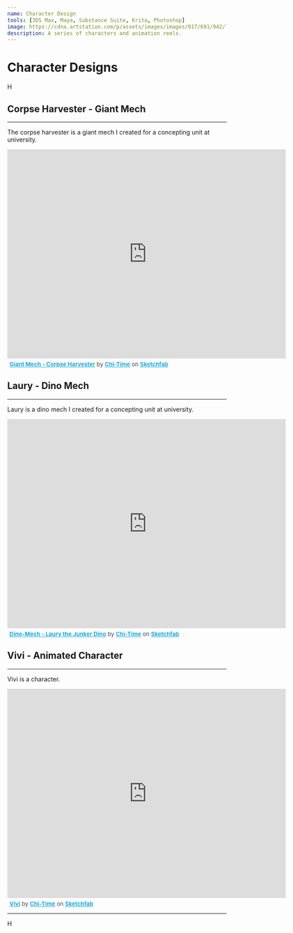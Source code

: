 ```yaml
---
name: Character Design
tools: [3DS Max, Maya, Substance Suite, Krita, Photoshop]
image: https://cdna.artstation.com/p/assets/images/images/017/691/942/large/james-johnson-3-closefront-b.jpg?1556982835
description: A series of characters and animation reels.
---
```


Character Designs
===========================
H

## Corpse Harvester - Giant Mech
---
The corpse harvester is a giant mech I created for a concepting unit at university.
<div class="sketchfab-embed-wrapper">
    <iframe title="A 3D model" width="640" height="480" src="https://sketchfab.com/models/50f15a3645af4dde9d05d967564caea3/embed" frameborder="0" allow="autoplay; fullscreen; vr" mozallowfullscreen="true" webkitallowfullscreen="true"></iframe>

<p style="font-size: 13px; font-weight: normal; margin: 5px; color: #4A4A4A;">
    <a href="https://sketchfab.com/3d-models/giant-mech-corpse-harvester-50f15a3645af4dde9d05d967564caea3?utm_medium=embed&utm_source=website&utm_campaign=share-popup" target="_blank" style="font-weight: bold; color: #1CAAD9;">Giant Mech - Corpse Harvester</a>
    by <a href="https://sketchfab.com/Haunted-Dreamer?utm_medium=embed&utm_source=website&utm_campaign=share-popup" target="_blank" style="font-weight: bold; color: #1CAAD9;">Chi-Time</a>
    on <a href="https://sketchfab.com?utm_medium=embed&utm_source=website&utm_campaign=share-popup" target="_blank" style="font-weight: bold; color: #1CAAD9;">Sketchfab</a>
</p>
</div>

## Laury - Dino Mech
---
Laury is a dino mech I created for a concepting unit at university.
<div class="sketchfab-embed-wrapper">
    <iframe title="A 3D model" width="640" height="480" src="https://sketchfab.com/models/ee68924b903945d6bde4d0e85794e24a/embed" frameborder="0" allow="autoplay; fullscreen; vr" mozallowfullscreen="true" webkitallowfullscreen="true"></iframe>

<p style="font-size: 13px; font-weight: normal; margin: 5px; color: #4A4A4A;">
    <a href="https://sketchfab.com/3d-models/dino-mech-laury-the-junker-dino-ee68924b903945d6bde4d0e85794e24a?utm_medium=embed&utm_source=website&utm_campaign=share-popup" target="_blank" style="font-weight: bold; color: #1CAAD9;">Dino-Mech - Laury the Junker Dino</a>
    by <a href="https://sketchfab.com/Haunted-Dreamer?utm_medium=embed&utm_source=website&utm_campaign=share-popup" target="_blank" style="font-weight: bold; color: #1CAAD9;">Chi-Time</a>
    on <a href="https://sketchfab.com?utm_medium=embed&utm_source=website&utm_campaign=share-popup" target="_blank" style="font-weight: bold; color: #1CAAD9;">Sketchfab</a>
</p>
</div>

## Vivi - Animated Character
---
Vivi is a character.
<div class="sketchfab-embed-wrapper">
    <iframe title="A 3D model" width="640" height="480" src="https://sketchfab.com/models/e1f436b0876c4802beab84f95e155645/embed" frameborder="0" allow="autoplay; fullscreen; vr" mozallowfullscreen="true" webkitallowfullscreen="true"></iframe>

<p style="font-size: 13px; font-weight: normal; margin: 5px; color: #4A4A4A;">
    <a href="https://sketchfab.com/3d-models/vivi-e1f436b0876c4802beab84f95e155645?utm_medium=embed&utm_source=website&utm_campaign=share-popup" target="_blank" style="font-weight: bold; color: #1CAAD9;">Vivi</a>
    by <a href="https://sketchfab.com/Haunted-Dreamer?utm_medium=embed&utm_source=website&utm_campaign=share-popup" target="_blank" style="font-weight: bold; color: #1CAAD9;">Chi-Time</a>
    on <a href="https://sketchfab.com?utm_medium=embed&utm_source=website&utm_campaign=share-popup" target="_blank" style="font-weight: bold; color: #1CAAD9;">Sketchfab</a>
</p>
</div>

---

H